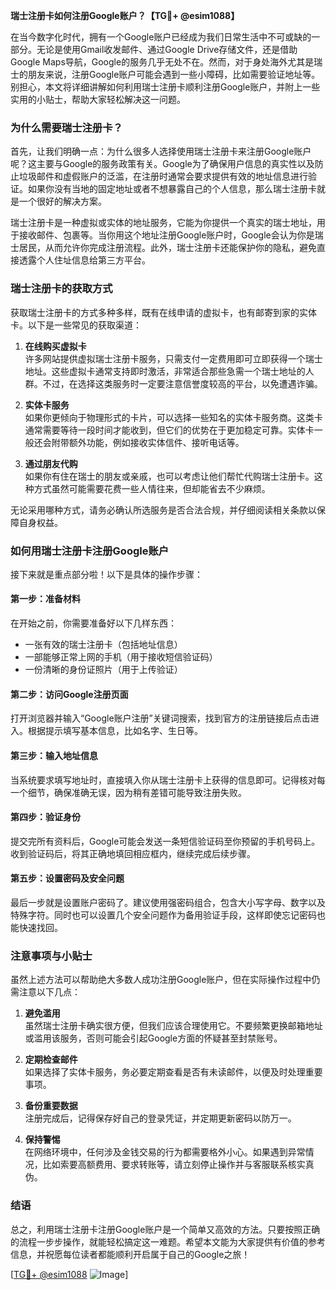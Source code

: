 **瑞士注册卡如何注册Google账户？【TG💪+ @esim1088】**

在当今数字化时代，拥有一个Google账户已经成为我们日常生活中不可或缺的一部分。无论是使用Gmail收发邮件、通过Google Drive存储文件，还是借助Google Maps导航，Google的服务几乎无处不在。然而，对于身处海外尤其是瑞士的朋友来说，注册Google账户可能会遇到一些小障碍，比如需要验证地址等。别担心，本文将详细讲解如何利用瑞士注册卡顺利注册Google账户，并附上一些实用的小贴士，帮助大家轻松解决这一问题。

### **为什么需要瑞士注册卡？**

首先，让我们明确一点：为什么很多人选择使用瑞士注册卡来注册Google账户呢？这主要与Google的服务政策有关。Google为了确保用户信息的真实性以及防止垃圾邮件和虚假账户的泛滥，在注册时通常会要求提供有效的地址信息进行验证。如果你没有当地的固定地址或者不想暴露自己的个人信息，那么瑞士注册卡就是一个很好的解决方案。

瑞士注册卡是一种虚拟或实体的地址服务，它能为你提供一个真实的瑞士地址，用于接收邮件、包裹等。当你用这个地址注册Google账户时，Google会认为你是瑞士居民，从而允许你完成注册流程。此外，瑞士注册卡还能保护你的隐私，避免直接透露个人住址信息给第三方平台。

### **瑞士注册卡的获取方式**

获取瑞士注册卡的方式多种多样，既有在线申请的虚拟卡，也有邮寄到家的实体卡。以下是一些常见的获取渠道：

1. **在线购买虚拟卡**  
   许多网站提供虚拟瑞士注册卡服务，只需支付一定费用即可立即获得一个瑞士地址。这些虚拟卡通常支持即时激活，非常适合那些急需一个瑞士地址的人群。不过，在选择这类服务时一定要注意信誉度较高的平台，以免遭遇诈骗。

2. **实体卡服务**  
   如果你更倾向于物理形式的卡片，可以选择一些知名的实体卡服务商。这类卡通常需要等待一段时间才能收到，但它们的优势在于更加稳定可靠。实体卡一般还会附带额外功能，例如接收实体信件、接听电话等。

3. **通过朋友代购**  
   如果你有住在瑞士的朋友或亲戚，也可以考虑让他们帮忙代购瑞士注册卡。这种方式虽然可能需要花费一些人情往来，但却能省去不少麻烦。

无论采用哪种方式，请务必确认所选服务是否合法合规，并仔细阅读相关条款以保障自身权益。

### **如何用瑞士注册卡注册Google账户**

接下来就是重点部分啦！以下是具体的操作步骤：

#### **第一步：准备材料**
在开始之前，你需要准备好以下几样东西：
- 一张有效的瑞士注册卡（包括地址信息）
- 一部能够正常上网的手机（用于接收短信验证码）
- 一份清晰的身份证照片（用于上传验证）

#### **第二步：访问Google注册页面**
打开浏览器并输入“Google账户注册”关键词搜索，找到官方的注册链接后点击进入。根据提示填写基本信息，比如名字、生日等。

#### **第三步：输入地址信息**
当系统要求填写地址时，直接填入你从瑞士注册卡上获得的信息即可。记得核对每一个细节，确保准确无误，因为稍有差错可能导致注册失败。

#### **第四步：验证身份**
提交完所有资料后，Google可能会发送一条短信验证码至你预留的手机号码上。收到验证码后，将其正确地填回相应框内，继续完成后续步骤。

#### **第五步：设置密码及安全问题**
最后一步就是设置账户密码了。建议使用强密码组合，包含大小写字母、数字以及特殊字符。同时也可以设置几个安全问题作为备用验证手段，这样即使忘记密码也能快速找回。

### **注意事项与小贴士**

虽然上述方法可以帮助绝大多数人成功注册Google账户，但在实际操作过程中仍需注意以下几点：

1. **避免滥用**  
   虽然瑞士注册卡确实很方便，但我们应该合理使用它。不要频繁更换邮箱地址或滥用该服务，否则可能会引起Google方面的怀疑甚至封禁账号。

2. **定期检查邮件**  
   如果选择了实体卡服务，务必要定期查看是否有未读邮件，以便及时处理重要事项。

3. **备份重要数据**  
   注册完成后，记得保存好自己的登录凭证，并定期更新密码以防万一。

4. **保持警惕**  
   在网络环境中，任何涉及金钱交易的行为都需要格外小心。如果遇到异常情况，比如索要高额费用、要求转账等，请立刻停止操作并与客服联系核实真伪。

### **结语**

总之，利用瑞士注册卡注册Google账户是一个简单又高效的方法。只要按照正确的流程一步步操作，就能轻松搞定这一难题。希望本文能为大家提供有价值的参考信息，并祝愿每位读者都能顺利开启属于自己的Google之旅！

[[TG💪+ @esim1088](https://t.me/s/esim1088) ![Image](https://i.postimg.cc/4NQfJmqS/Snipaste-2025-05-13-00-14-12.png)]